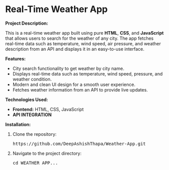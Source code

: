  <h1>Real-Time Weather App</h1>
  
  <p><strong>Project Description:</strong></p>
  <p>This is a real-time weather app built using pure <strong>HTML</strong>, <strong>CSS</strong>, and <strong>JavaScript</strong> that allows users to search for the weather of any city. The app fetches real-time data such as temperature, wind speed, air pressure, and weather description from an API and displays it in an easy-to-use interface.</p>

  <p><strong>Features:</strong></p>
  <ul>
    <li>City search functionality to get weather by city name.</li>
    <li>Displays real-time data such as temperature, wind speed, pressure, and weather condition.</li>
    <li>Modern and clean UI design for a smooth user experience.</li>
    <li>Fetches weather information from an API to provide live updates.</li>
  </ul>

   <p><strong>Technologies Used:</strong></p>
  <ul>
    <li><strong>Frontend:</strong> HTML, CSS, JavaScript</li>
    <li><strong>API INTEGRATION</strong></li>
  </ul>

  <p><strong>Installation:</strong></p>
  <ol>
    <li>Clone the repository:</li>
    <pre>https://github.com/DeepAshishThapa/Weather-App.git</pre>
    <li>Navigate to the project directory:</li>
    <pre>cd WEATHER APP...</pre>
    
  </ol>